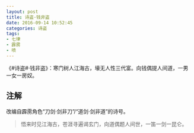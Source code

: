 ```yaml
---
layout: post
title: 诗盗·钱非盗
date: 2016-09-14 10:52:45
categories: 诗盗
tags:
- 七律
- 霹雳
- 喷
---
```

《#诗盗#·钱非盗》：寒门树人江海古，壕无人性三代富。向钱偶提人间道，一男一女一房奴。

## 注解
改编自霹雳角色“刀剑·剑非刀”/“道剑·剑非道”的诗号。

> 悟来时见江海古，苍涯寻遍谒玄门，向道偶题人间世，一笛一剑一昆仑。
